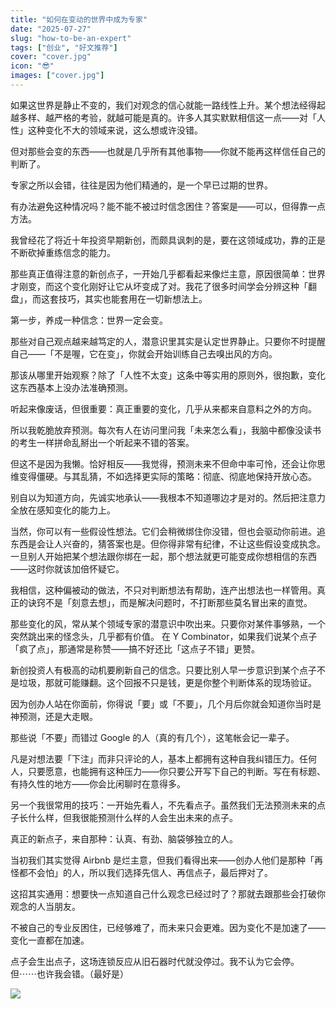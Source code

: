 ```yaml
---
title: "如何在变动的世界中成为专家"
date: "2025-07-27"
slug: "how-to-be-an-expert"
tags: ["创业", "好文推荐"]
cover: "cover.jpg"
icon: "😎"
images: ["cover.jpg"]
---
```

如果这世界是静止不变的，我们对观念的信心就能一路线性上升。某个想法经得起越多样、越严格的考验，就越可能是真的。许多人其实默默相信这一点——对「人性」这种变化不大的领域来说，这么想或许没错。



但对那些会变的东西——也就是几乎所有其他事物——你就不能再这样信任自己的判断了。



专家之所以会错，往往是因为他们精通的，是一个早已过期的世界。



有办法避免这种情况吗？能不能不被过时信念困住？答案是——可以，但得靠一点方法。



我曾经花了将近十年投资早期新创，而颇具讽刺的是，要在这领域成功，靠的正是不断砍掉重练信念的能力。



那些真正值得注意的新创点子，一开始几乎都看起来像烂主意，原因很简单：世界才刚变，而这个变化刚好让它从坏变成了对。我花了很多时间学会分辨这种「翻盘」，而这套技巧，其实也能套用在一切新想法上。



第一步，养成一种信念：世界一定会变。



那些对自己观点越来越笃定的人，潜意识里其实是认定世界静止。只要你不时提醒自己——「不是喔，它在变」，你就会开始训练自己去嗅出风的方向。



那该从哪里开始观察？除了「人性不太变」这条中等实用的原则外，很抱歉，变化这东西基本上没办法准确预测。



听起来像废话，但很重要：真正重要的变化，几乎从来都来自意料之外的方向。



所以我乾脆放弃预测。每次有人在访问里问我「未来怎么看」，我脑中都像没读书的考生一样拼命乱掰出一个听起来不错的答案。



但这不是因为我懒。恰好相反——我觉得，预测未来不但命中率可怜，还会让你思维变得僵硬。与其乱猜，不如选择更实际的策略：彻底、彻底地保持开放心态。



别自以为知道方向，先诚实地承认——我根本不知道哪边才是对的。然后把注意力全放在感知变化的能力上。



当然，你可以有一些假设性想法。它们会稍微绑住你没错，但也会驱动你前进。追东西是会让人兴奋的，猜答案也是。但你得非常有纪律，不让这些假设变成执念。
一旦别人开始把某个想法跟你绑在一起，那个想法就更可能变成你想相信的东西——这时你就该加倍怀疑它。



我相信，这种偏被动的做法，不只对判断想法有帮助，连产出想法也一样管用。真正的诀窍不是「刻意去想」，而是解决问题时，不打断那些莫名冒出来的直觉。



那些变化的风，常从某个领域专家的潜意识中吹出来。只要你对某件事够熟，一个突然跳出来的怪念头，几乎都有价值。
在 Y Combinator，如果我们说某个点子「疯了点」，那通常是称赞——搞不好还比「这点子不错」更赞。



新创投资人有极高的动机要刷新自己的信念。只要比别人早一步意识到某个点子不是垃圾，那就可能赚翻。这个回报不只是钱，更是你整个判断体系的现场验证。



因为创办人站在你面前，你得说「要」或「不要」，几个月后你就会知道你当时是神预测，还是大走眼。



那些说「不要」而错过 Google 的人（真的有几个），这笔帐会记一辈子。



凡是对想法要「下注」而非只评论的人，基本上都拥有这种自我纠错压力。任何人，只要愿意，也能拥有这种压力——你只要公开写下自己的判断。写在有标题、有持久性的地方——你会比闲聊时在意得多。



另一个我很常用的技巧：一开始先看人，不先看点子。虽然我们无法预测未来的点子长什么样，但我很能预测什么样的人会生出未来的点子。



真正的新点子，来自那种：认真、有劲、脑袋够独立的人。



当初我们其实觉得 Airbnb 是烂主意，但我们看得出来——创办人他们是那种「再怪都不会怕」的人，所以我们选择先信人、再信点子，最后押对了。



这招其实通用：想要快一点知道自己什么观念已经过时了？那就去跟那些会打破你观念的人当朋友。



不被自己的专业反困住，已经够难了，而未来只会更难。因为变化不是加速了——变化一直都在加速。



点子会生出点子，这场连锁反应从旧石器时代就没停过。我不认为它会停。
但⋯⋯也许我会错。（最好是）




![](https://prod-files-secure.s3.us-west-2.amazonaws.com/112d0858-5090-4d34-a606-b75eb8d65fd2/46476355-9cf3-4e99-9b7a-3531bc426380/1000202064.png?X-Amz-Algorithm=AWS4-HMAC-SHA256&X-Amz-Content-Sha256=UNSIGNED-PAYLOAD&X-Amz-Credential=ASIAZI2LB466T6JPAWHJ%2F20250802%2Fus-west-2%2Fs3%2Faws4_request&X-Amz-Date=20250802T045044Z&X-Amz-Expires=3600&X-Amz-Security-Token=IQoJb3JpZ2luX2VjENX%2F%2F%2F%2F%2F%2F%2F%2F%2F%2FwEaCXVzLXdlc3QtMiJIMEYCIQDkuF1bLCwfAO74Csy3pffrnd5vmxu1zf9Ipn%2BrH7kRGgIhAM6WFrHSruE%2FsTuj7Gf29mA4qGg%2FpMdIow81CcCiyTJ3KogECP7%2F%2F%2F%2F%2F%2F%2F%2F%2F%2FwEQABoMNjM3NDIzMTgzODA1Igxr5wx%2FswjPpAmBikQq3AM2ME3ZhaGcLgqvijTLWlI5oaggpf3WaVan7fgYnFNrfYlhtekDo0FQipDTZZWTD7CUWk4RbfYki9cDso8%2BuMiAjcAZSuRgOZ%2BN0oI8j7VSM9TSBrvylLapsKo0wegt%2FlYCqEEjMytIU5GBihFJJ7Q%2FBv6%2FsQ32%2BnB6Ktqv6vvbeaeL1pFSi6gM80Ls9QNit9%2FeNHN7xpfZj%2FX%2By%2FO8da653UPU73QRMJ1iOmVbnBiHSbtRbLdaImLLbl6c48MNXTYZgkwMbu5%2F2T34ZA%2BTsX%2BeSC7qqmtBMQeHzP6tBhvYJxQtxvr2VpfFDduMv1S1yWNMd7hD24tGEZ1rdSNIBzuj2%2B3r6ceFlHXT6o%2BqH4p22CfCFghAJZxgbvxKAaUiZg7aOZePndfxjjThznFXWTuctBDT%2FJHwz7280o39OWQ8wVBBQoFkEJqGfqsubwX7uujEQ1GORwZX%2F57MCbYCmLUdUum7VglSTKhD4GXobORbfH7v%2FLeFCrF2mELfpvigUHJPf8Jqj2jTMMP2ICVQVdmR4x24hzKJHO3Yr98ztSCTPASfs7aj0V381hZF4WmtdgNGwbUl7BZOCFxWtNb3GsH0UiiPcTUEUNMCrQ8g1KkNF9S620TPpG7D%2FPi48TDisLbEBjqkAei59eiDeZolz3alGS3vzv9BZhDa1kyP1WVAw9oGYngEjn4kXwo2%2BcyO2Vm80N%2BGbtIJcMYhaDqpZwun4zLJxf5Q2dLZ1hR9sV%2BMNxN8qKaFsACCy6bDReVI7%2FZYKs%2Bii3K3eBgIfVsollqyIxh3PGk6QHEdccnGVcWCXEjOcz3zc7W6H%2B0T0PTvtoFxZCQK%2FX1Zt1IOnM392rHJPaXxb1Ax%2FFYz&X-Amz-Signature=06e0bc305b2eccf28ef428f66dd8a07478b47846f694ae93eab51a8ac21bf251&X-Amz-SignedHeaders=host&x-amz-checksum-mode=ENABLED&x-id=GetObject)

